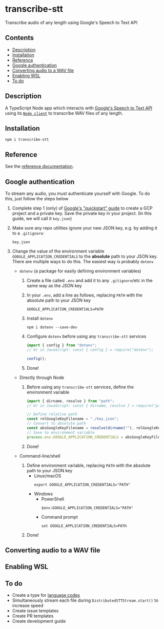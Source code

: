 # transcribe-stt

Transcribe audio of any length using Google's Speech to Text API

## Contents

- [Description](#description)
- [Installation](#installation)
- [Reference](#Reference)
- [Google authentication](#google-authentication)
- [Converting audio to a WAV file](#converting-audio-to-a-wav-file)
- [Enabling WSL](#enabling-wsl)
- [To do](#to-do)

## Description

A TypeScript Node app which interacts with [Google's Speech to Text API](https://cloud.google.com/speech-to-text/) using its [`Node client`](https://www.npmjs.com/package/@google-cloud/speech) to transcribe WAV files of any length.

## Installation

```
npm i transcribe-stt
```

## Reference

See the [reference documentation](./docs/md/index.md).

## Google authentication

To stream any audio, you must authenticate yourself with Google. To do this, just follow the steps below

1. Complete step 1 (only) of [Google's "quickstart" guide](https://cloud.google.com/speech-to-text/docs/quickstart-client-libraries#before-you-begin) to create a GCP project and a private key. Save the private key in your project. (In this guide, we will call it `key.json`)
1. Make sure any repo utilities ignore your new JSON key, e.g. by adding it to a `.gitignore`:
   ```
   key.json
   ```
1. Change the value of the environment variable `GOOGLE_APPLICATION_CREDENTIALS` to the **absolute** path to your JSON key. There are multiple ways to do this. The easiest way is probably `dotenv`

   - `dotenv` (a package for easily defining environment variables)

     1. Create a file called `.env` and add it to any `.gitignore`/etc in the same way as the JSON key
     1. In your `.env`, add a line as follows, replacing `PATH` with the absolute path to your JSON key
        ```
        GOOGLE_APPLICATION_CREDENTIALS=PATH
        ```
     1. Install `dotenv`
        ```
        npm i dotenv --save-dev
        ```
     1. Configure `dotenv` before using any `transcribe-stt` services

        ```ts
        import { config } from "dotenv";
        // Or in JavaScript: const { config } = require("dotenv");

        config();
        ```

     1. Done!

   - Directly through Node

     1. Before using any `transcribe-stt` services, define the environment variable

        ```ts
        import { dirname, resolve } from "path";
        // Or in JavaScript: const { dirname, resolve } = require("path");

        // Define relative path
        const relGoogleKeyFilename = "./key.json";
        // Convert to absolute path
        const absGoogleKeyFilename = resolve(dirname(""), relGoogleKeyFilename);
        // Save to environment variable
        process.env.GOOGLE_APPLICATION_CREDENTIALS = absGoogleKeyFilename;
        ```

     1. Done!

   - Command-line/shell
     1. Define environment variable, replacing `PATH` with the absolute path to your JSON key
        - Linux/macOS
          ```
          export GOOGLE_APPLICATION_CREDENTIALS="PATH"
          ```
        - Windows
          - PowerShell
            ```
            $env:GOOGLE_APPLICATION_CREDENTIALS="PATH"
            ```
          - Command prompt
            ```
            set GOOGLE_APPLICATION_CREDENTIALS=PATH
            ```
     1. Done!

## Converting audio to a WAV file

## Enabling WSL

## To do

- Create a type for [language codes](https://cloud.google.com/speech-to-text/docs/languages)
- Simultaneously stream each file during `DistributedSTTStream.start()` to increase speed
- Create issue templates
- Create PR templates
- Create development guide

